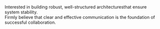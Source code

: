 Interested in building robust, well-structured architecturesthat ensure system stability.  
Firmly believe that clear and effective communication is the foundation of successful collaboration.

 
